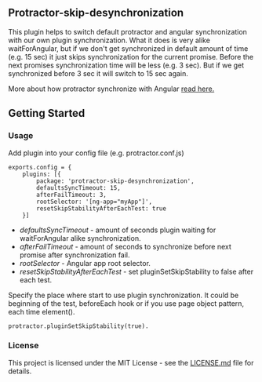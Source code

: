 ## Protractor-skip-desynchronization

This plugin helps to switch default protractor and angular synchronization with our own plugin synchronization. What it does is very alike waitForAngular, but if we don't get synchronized in default amount of time (e.g. 15 sec) it just skips synchronization for the current promise. Before the next promises synchronization time will be less (e.g. 3 sec). But if we get synchronized before 3 sec it will switch to 15 sec again.

More about how protractor synchronize with Angular [read here.](http://agibalov.io/2017/05/19/How-do-Protractor-and-Angular-synchronize/)

## Getting Started

### Usage
Add plugin into your config file (e.g. protractor.conf.js)
```
exports.config = {
    plugins: [{
        package: 'protractor-skip-desynchronization',
        defaultsSyncTimeout: 15,
        afterFailTimeout: 3,
        rootSelector: '[ng-app="myApp"]',
        resetSkipStabilityAfterEachTest: true
    }]
```

* *defaultsSyncTimeout* - amount of seconds plugin waiting for waitForAngular alike synchronization.
* *afterFailTimeout* - amount of seconds to synchronize before next promise after synchronization fail.
* *rootSelector* - Angular app root selector.
* *resetSkipStabilityAfterEachTest* - set pluginSetSkipStability to false after each test.

Specify the place where start to use plugin synchronization. It could be beginning of the test, beforeEach hook or if you use page object pattern, each time element().
```
protractor.pluginSetSkipStability(true).
```

### License

This project is licensed under the MIT License - see the [LICENSE.md](LICENSE) file for details.

